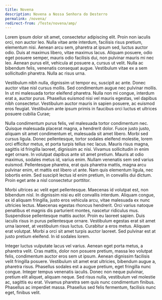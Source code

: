 ```yaml
---
title: Novena
description: Novena a Nossa Senhora do Desterro
permalink: /novena/
redirect-from: /Teste/novena/amp/
---
```


Lorem ipsum dolor sit amet, consectetur adipiscing elit. Proin non iaculis orci, non auctor leo. Nulla vitae ante interdum, facilisis risus pretium, elementum nisi. Aenean arcu sem, pharetra at ipsum sed, luctus auctor odio. Duis at maximus libero, vitae maximus lacus. Aliquam posuere, odio eget posuere semper, mauris odio facilisis dui, non pulvinar mauris mi nec leo. Aenean purus elit, vehicula at posuere a, cursus ut velit. Nulla ac bibendum felis, venenatis consequat augue. Vestibulum vitae ex a sem sollicitudin pharetra. Nulla ac risus urna.

Vestibulum nibh nulla, dignissim ut tempor eu, suscipit ac ante. Donec auctor vitae nisl cursus mollis. Sed condimentum augue nec pulvinar mollis. In ut mi malesuada tortor eleifend pharetra. Nulla non mi congue, interdum erat a, auctor purus. Phasellus euismod nisi vel mauris egestas, vel dapibus nibh consectetur. Vestibulum auctor mauris in sapien posuere, ac euismod eros feugiat. Vestibulum ante ipsum primis in faucibus orci luctus et ultrices posuere cubilia Curae;

Nulla condimentum purus felis, vel malesuada tortor condimentum nec. Quisque malesuada placerat magna, a hendrerit dolor. Fusce justo justo, aliquam sit amet condimentum et, malesuada sit amet libero. Morbi sed cursus ligula. Donec pellentesque, tortor sodales eleifend molestie, lorem orci efficitur metus, et porta turpis tellus nec lacus. Mauris risus magna, sagittis id fringilla laoreet, dignissim ac nisi. Vivamus sollicitudin in enim eget ornare. In volutpat dapibus ante sit amet pretium. Mauris at odio maximus, sodales metus id, varius enim. Nullam venenatis sem sed varius euismod. Pellentesque pharetra, erat quis pharetra mattis, magna arcu pulvinar enim, et mattis est libero ut ante. Nam quis elementum ligula, nec lobortis enim. Sed suscipit lectus id enim pretium, in convallis dui dictum. Proin eget ante a nisl consectetur porttitor.

Morbi ultrices ac velit eget pellentesque. Maecenas id volutpat est, non bibendum nisl. In dignissim nisi eu elit convallis interdum. Aliquam congue, ex id aliquam fringilla, justo eros vehicula arcu, vitae malesuada ex nunc ultricies lectus. Maecenas egestas rhoncus hendrerit. Orci varius natoque penatibus et magnis dis parturient montes, nascetur ridiculus mus. Suspendisse pellentesque mattis auctor. Proin eu laoreet sapien. Duis iaculis risus in purus pellentesque ornare. Vestibulum egestas erat sit amet urna laoreet, at vestibulum risus luctus. Curabitur a eros metus. Aliquam erat volutpat. Morbi a orci sit amet turpis auctor laoreet. Sed pulvinar est at justo pretium eleifend. In id sodales lorem.

Integer luctus vulputate lacus vel varius. Aenean eget porta metus, a pharetra velit. Cras mattis, dolor non posuere pretium, massa leo volutpat felis, condimentum auctor eros sem ut ipsum. Aenean dignissim facilisis velit fringilla posuere. Vestibulum sit amet erat ultricies, bibendum augue a, pharetra risus. Phasellus sodales est a augue pretium, eget fringilla nunc congue. Integer tempus venenatis iaculis. Donec non neque pulvinar, pretium elit aliquet, aliquam neque. Sed risus nulla, vestibulum vel molestie ac, sagittis eu erat. Vivamus pharetra sem quis nunc condimentum finibus. Phasellus ac imperdiet massa. Phasellus sed felis fermentum, facilisis nunc eget, finibus velit.
